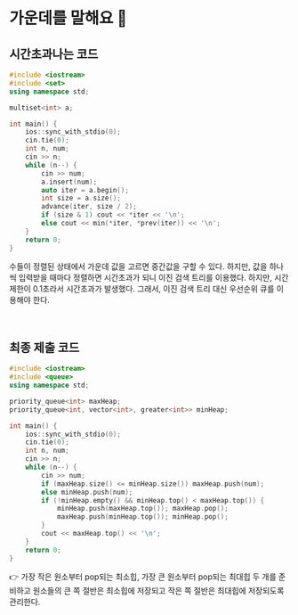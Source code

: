 # 가운데를 말해요 🥇

## 시간초과나는 코드

```cpp
#include <iostream>
#include <set>
using namespace std;

multiset<int> a;

int main() {
    ios::sync_with_stdio(0);
    cin.tie(0);
    int n, num;
    cin >> n;
    while (n--) {
        cin >> num;
        a.insert(num);
        auto iter = a.begin();
        int size = a.size();
        advance(iter, size / 2);
        if (size & 1) cout << *iter << '\n';
        else cout << min(*iter, *prev(iter)) << '\n';
    }
    return 0;
}
```

수들이 정렬된 상태에서 가운데 값을 고르면 중간값을 구할 수 있다. 하지만, 값을 하나씩 입력받을 때마다 정렬하면 시간초과가 되니 이진 검색 트리를 이용했다. 하지만, 시간 제한이 0.1초라서 시간초과가 발생했다. 그래서, 이진 검색 트리 대신 우선순위 큐를 이용해야 한다.

<br/>

## 최종 제출 코드

```cpp
#include <iostream>
#include <queue>
using namespace std;

priority_queue<int> maxHeap;
priority_queue<int, vector<int>, greater<int>> minHeap;

int main() {
    ios::sync_with_stdio(0);
    cin.tie(0);
    int n, num;
    cin >> n;
    while (n--) {
        cin >> num;
        if (maxHeap.size() <= minHeap.size()) maxHeap.push(num);
        else minHeap.push(num);
        if (!minHeap.empty() && minHeap.top() < maxHeap.top()) {
            minHeap.push(maxHeap.top()); maxHeap.pop();
            maxHeap.push(minHeap.top()); minHeap.pop();
        }
        cout << maxHeap.top() << '\n';
    }
    return 0;
}
```

👉 가장 작은 원소부터 pop되는 최소힙, 가장 큰 원소부터 pop되는 최대힙 두 개를 준비하고 원소들의 큰 쪽 절반은 최소힙에 저장되고 작은 쪽 절반은 최대힙에 저장되도록 관리한다.
